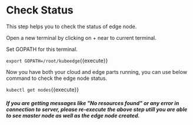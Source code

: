 # Check Status

This step helps you to check the status of edge node.

Open a new terminal by clicking on + near to current terminal.

Set GOPATH for this terminal.

`export GOPATH=/root/kubeedge`{{execute}}

Now you have both your cloud and edge parts running, 
you can use below command to check the edge node status.

`kubectl get nodes`{{execute}}

##### If you are getting messages like "No resources found" or any error in connection to server, please re-execute the above step utill you are able to see master node as well as the edge node created.